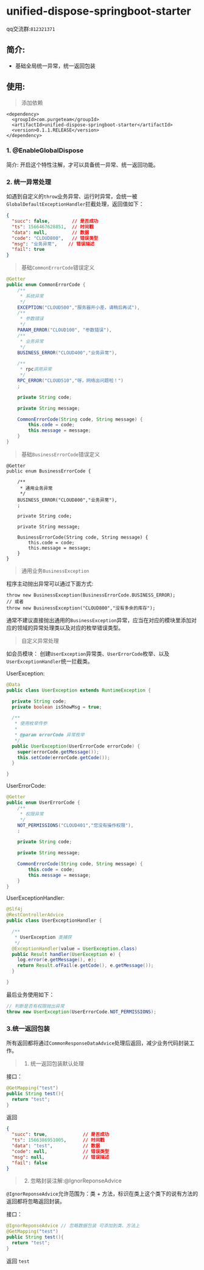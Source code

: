 # unified-dispose-springboot-starter

qq交流群:`812321371`

## 简介:
- 基础全局统一异常，统一返回包装

## 使用:

> 添加依赖

```
<dependency>
  <groupId>com.purgeteam</groupId>
  <artifactId>unified-dispose-springboot-starter</artifactId>
  <version>0.1.1.RELEASE</version>
</dependency>
```

### 1. @EnableGlobalDispose

简介: 开启这个特性注解，才可以具备统一异常、统一返回功能。

### 2. 统一异常处理

如遇到自定义的`throw`业务异常、运行时异常，会统一被`GlobalDefaultExceptionHandler`拦截处理，返回值如下：

```json
{
  "succ": false,        // 是否成功
  "ts": 1566467628851,  // 时间戳
  "data": null,         // 数据
  "code": "CLOUD800",   // 错误类型
  "msg": "业务异常",    // 错误描述
  "fail": true
}
```
> 基础`CommonErrorCode`错误定义

```java
@Getter
public enum CommonErrorCode {
    /**
     * 系统异常
     */
    EXCEPTION("CLOUD500","服务器开小差，请稍后再试"),
    /**
     * 参数错误
     */
    PARAM_ERROR("CLOUD100", "参数错误"),
    /**
     * 业务异常
     */
    BUSINESS_ERROR("CLOUD400","业务异常"),

    /**
     * rpc调用异常
     */
    RPC_ERROR("CLOUD510","呀，网络出问题啦！")
    ;

    private String code;

    private String message;

    CommonErrorCode(String code, String message) {
        this.code = code;
        this.message = message;
    }
}
```

> 基础`BusinessErrorCode`错误定义

```
@Getter
public enum BusinessErrorCode {

    /**
     * 通用业务异常
     */
    BUSINESS_ERROR("CLOUD800","业务异常"),
    ;

    private String code;

    private String message;

    BusinessErrorCode(String code, String message) {
        this.code = code;
        this.message = message;
    }
}
```

> 通用业务`BusinessException`

程序主动抛出异常可以通过下面方式:

```
throw new BusinessException(BusinessErrorCode.BUSINESS_ERROR);
// 或者
throw new BusinessException("CLOUD800","没有多余的库存");
```

通常不建议直接抛出通用的`BusinessException`异常，应当在对应的模块里添加对应的领域的异常处理类以及对应的枚举错误类型。

> 自定义异常处理

如会员模块：
创建`UserException`异常类、`UserErrorCode`枚举、以及`UserExceptionHandler`统一拦截类。

UserException:

```java
@Data
public class UserException extends RuntimeException {

  private String code;
  private boolean isShowMsg = true;

  /**
   * 使用枚举传参
   *
   * @param errorCode 异常枚举
   */
  public UserException(UserErrorCode errorCode) {
    super(errorCode.getMessage());
    this.setCode(errorCode.getCode());
  }

}
```

UserErrorCode:

```java
@Getter
public enum UserErrorCode {
    /**
     * 权限异常
     */
    NOT_PERMISSIONS("CLOUD401","您没有操作权限"),
    ;

    private String code;

    private String message;

    CommonErrorCode(String code, String message) {
        this.code = code;
        this.message = message;
    }
}
```

UserExceptionHandler:
```java
@Slf4j
@RestControllerAdvice
public class UserExceptionHandler {

  /**
   * UserException 类捕获
   */
  @ExceptionHandler(value = UserException.class)
  public Result handler(UserException e) {
    log.error(e.getMessage(), e);
    return Result.ofFail(e.getCode(), e.getMessage());
  }

}
```

最后业务使用如下：

```java
// 判断是否有权限抛出异常
throw new UserException(UserErrorCode.NOT_PERMISSIONS);
```

### 3.统一返回包装

所有返回都将通过`CommonResponseDataAdvice`处理后返回，减少业务代码封装工作。

> 1. 统一返回包装默认处理

接口：

```java
@GetMapping("test")
public String test(){
  return "test";
}
```

返回

```json
{
  "succ": true,             // 是否成功
  "ts": 1566386951005,      // 时间戳
  "data": "test",           // 数据
  "code": null,             // 错误类型
  "msg": null,              // 错误描述
  "fail": false             
}
```
> 2. 忽略封装注解:@IgnorReponseAdvice

`@IgnorReponseAdvice`允许范围为：类 + 方法，标识在类上这个类下的说有方法的返回都将忽略返回封装。

接口：

```java
@IgnorReponseAdvice // 忽略数据包装 可添加到类、方法上
@GetMapping("test")
public String test(){
  return "test";
}
```

返回 `test`
